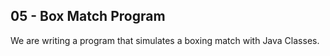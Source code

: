 ## 05 - Box Match Program ##

We are writing a program that simulates a boxing match with Java Classes.
